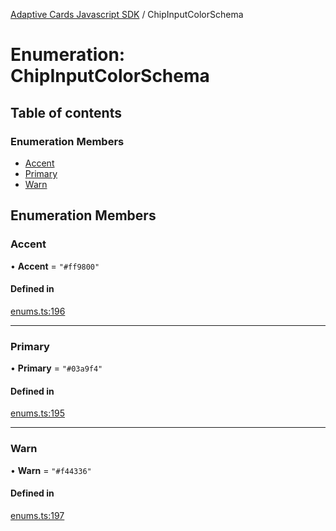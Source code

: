 [Adaptive Cards Javascript SDK](../README.md) / ChipInputColorSchema

# Enumeration: ChipInputColorSchema

## Table of contents

### Enumeration Members

- [Accent](ChipInputColorSchema.md#accent)
- [Primary](ChipInputColorSchema.md#primary)
- [Warn](ChipInputColorSchema.md#warn)

## Enumeration Members

### Accent

• **Accent** = ``"#ff9800"``

#### Defined in

[enums.ts:196](https://github.com/asseco-see/AdaptiveCards/blob/d5d2c7b75/source/nodejs/adaptivecards/src/enums.ts#L196)

___

### Primary

• **Primary** = ``"#03a9f4"``

#### Defined in

[enums.ts:195](https://github.com/asseco-see/AdaptiveCards/blob/d5d2c7b75/source/nodejs/adaptivecards/src/enums.ts#L195)

___

### Warn

• **Warn** = ``"#f44336"``

#### Defined in

[enums.ts:197](https://github.com/asseco-see/AdaptiveCards/blob/d5d2c7b75/source/nodejs/adaptivecards/src/enums.ts#L197)
